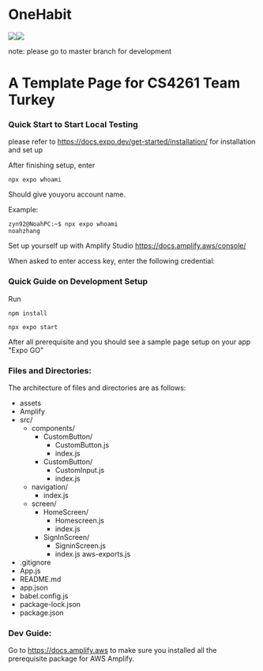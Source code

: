 # OneHabit


<p align="left">
	<a href="https://docs.npmjs.com/cli/v9/commands/npm-version"><img img src="https://img.shields.io/badge/npm-9.4.0-green"/></a
  	<a href="https://nodejs.org/en/blog/release/v16.14.2/"><img img src="https://img.shields.io/badge/node-16.14.2-green"/></a>
 
note: please go to master branch for development
	
# A Template Page for CS4261 Team Turkey


### Quick Start to Start Local Testing
please refer to https://docs.expo.dev/get-started/installation/ for installation and set up

After finishing setup, enter

`npx expo whoami`

Should give youyoru account name.

Example:

```console
zyn92@NoahPC:~$ npx expo whoami
noahzhang
```

Set up yourself up with Amplify Studio https://docs.amplify.aws/console/

When asked to enter access key, enter the following credential:


### Quick Guide on Development Setup
Run

`npm install`
	
`npx expo start`

After all prerequisite and you should see a sample page setup on your app "Expo GO"	

### Files and Directories:

The architecture of files and directories are as follows:

* assets
* Amplify
* src/ 
    * components/
		* CustomButton/
			* CustomButton.js
			* index.js
		* CustomButton/
		 	* CustomInput.js
			* index.js
	* navigation/
		* index.js
	* screen/
		* HomeScreen/
			* Homescreen.js
			* index.js
		* SignInScreen/
			* SigninScreen.js
			* index.js
	aws-exports.js
* .gitignore
* App.js
* README.md
* app.json
* babel.config.js
* package-lock.json
* package.json



### Dev Guide:


Go to https://docs.amplify.aws to make sure you installed all the prerequisite package for AWS Amplify.



